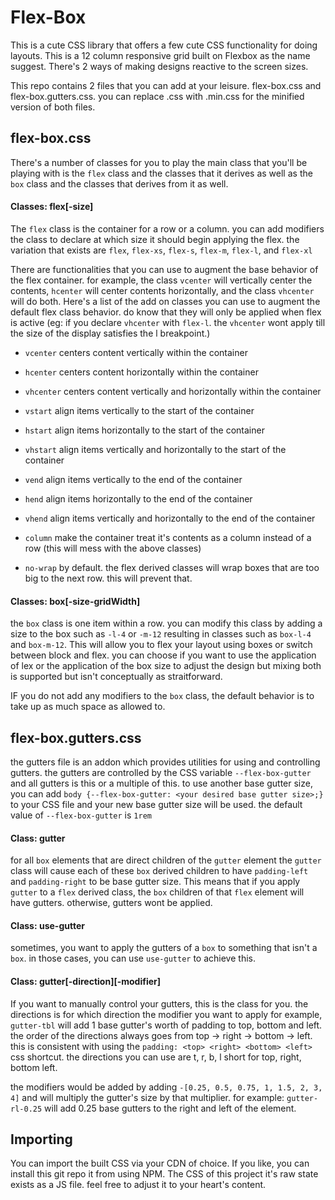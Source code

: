 # Flex-Box
This is a cute CSS library that offers a few cute CSS functionality for doing layouts. This is a 12 column responsive grid built on Flexbox as the name suggest. There's 2 ways of making designs reactive to the screen sizes.

This repo contains 2 files that you can add at your leisure. flex-box.css and flex-box.gutters.css. you can replace .css with .min.css for the minified version of both files.

## flex-box.css
There's a number of classes for you to play the main class that you'll be playing with is the `flex` class and the classes that it derives as well as the `box` class and the classes that derives from it as well.

#### Classes: flex[-size]
The `flex` class is the container for a row or a column. you can add modifiers the class to declare at which size it should begin applying the flex. the variation that exists are `flex`, `flex-xs`, `flex-s`, `flex-m`, `flex-l`, and `flex-xl`

There are functionalities that you can use to augment the base behavior of the flex container. for example, the class `vcenter` will vertically center the contents, `hcenter` will center contents horizontally, and the class `vhcenter` will do both. Here's a list of the add on classes you can use to augment the default flex class behavior. do know that they will only be applied when flex is active (eg: if you declare `vhcenter` with `flex-l`. the `vhcenter` wont apply till the size of the display satisfies the l breakpoint.)

- `vcenter` centers content vertically within the container
- `hcenter` centers content horizontally within the container
- `vhcenter` centers content vertically and horizontally within the container
- `vstart` align items vertically to the start of the container
- `hstart` align items horizontally to the start of the container
- `vhstart` align items vertically and horizontally to the start of the container
- `vend` align items vertically to the end of the container
- `hend` align items horizontally to the end of the container
- `vhend` align items vertically and horizontally to the end of the container

- `column` make the container treat it's contents as a column instead of a row (this will mess with the above classes)
- `no-wrap` by default. the flex derived classes will wrap boxes that are too big to the next row. this will prevent that.

#### Classes: box[-size-gridWidth]
the `box` class is one item within a row. you can modify this class by adding a size to the box such as `-l-4` or `-m-12` resulting in classes such as `box-l-4` and `box-m-12`. This will allow you to flex your layout using boxes or switch between block and flex. you can choose if you want to use the application of lex or the application of the box size to adjust the design but mixing both is supported but isn't conceptually as straitforward.

IF you do not add any modifiers to the `box` class, the default behavior is to take up as much space as allowed to.

## flex-box.gutters.css
the gutters file is an addon which provides utilities for using and controlling gutters. the gutters are controlled by the CSS variable `--flex-box-gutter` and all gutters is this or a multiple of this. to use another base gutter size, you can add `body {--flex-box-gutter: <your desired base gutter size>;}` to your CSS file and your new base gutter size will be used. the default value of `--flex-box-gutter` is `1rem`

#### Class: gutter
for all `box` elements that are direct children of the `gutter` element the `gutter` class will cause each of these `box` derived children to have `padding-left` and `padding-right` to be base gutter size. This means that if you apply `gutter` to a `flex` derived class, the `box` children of that `flex` element will have gutters. otherwise, gutters wont be applied.

#### Class: use-gutter
sometimes, you want to apply the gutters of a `box` to something that isn't a `box`. in those cases, you can use `use-gutter` to achieve this.

#### Class: gutter[-direction][-modifier]
If you want to manually control your gutters, this is the class for you. the directions is for which direction the modifier you want to apply for example, `gutter-tbl` will add 1 base gutter's worth of padding to top, bottom and left. the order of the directions always goes from top -> right -> bottom -> left. this is consistent with using the `padding: <top> <right> <bottom> <left>` css shortcut. the directions you can use are t, r, b, l short for top, right, bottom left.

the modifiers would be added by adding `-[0.25, 0.5, 0.75, 1, 1.5, 2, 3, 4]` and will multiply the gutter's size by that multiplier. for example: `gutter-rl-0.25` will add 0.25 base gutters to the right and left of the element.


## Importing
You can import the built CSS via your CDN of choice. If you like, you can install this git repo it from using NPM. The CSS of this project it's raw state exists as a JS file. feel free to adjust it to your heart's content.
